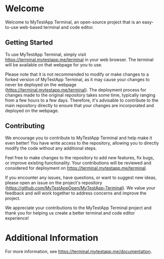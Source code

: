 # Welcome

Welcome to MyTestApp Terminal, an open-source project that is an easy-to-use web-based terminal and code editor.

## Getting Started

To use MyTestApp Terminal, simply visit https://terminal.mytestapp.me/terminal in your web browser. The terminal will be available on that webpage for you to use.

Please note that it is not recommended to modify or make changes to a forked version of MyTestApp Terminal, as it may cause your changes to never be deployed on the webpage (https://terminal.mytestapp.me/terminal). The deployment process for changes made to the original repository takes some time, typically ranging from a few hours to a few days. Therefore, it's advisable to contribute to the main repository directly to ensure that your changes are incorporated and deployed on the webpage.

## Contributing

We encourage you to contribute to MyTestApp Terminal and help make it even better! You have write access to the repository, allowing you to directly modify the code without any additional steps.

Feel free to make changes to the repository to add new features, fix bugs, or improve existing functionality. Your contributions will be reviewed and considered for deployment on https://terminal.mytestapp.me/terminal.

If you encounter any issues, have questions, or want to suggest new ideas, please open an issue on the project's repository (https://github.com/MyTestAppOpen/MyTestApp-Terminal). We value your feedback and will work together to address concerns and improve the project.

We appreciate your contributions to the MyTestApp Terminal project and thank you for helping us create a better terminal and code editor experience!

# Additional Information

For more information, see https://terminal.mytestapp.me/documentation.
